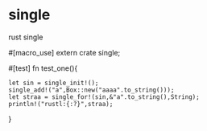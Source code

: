 # single
rust single 



#[macro_use]
extern crate single;

#[test]
fn test_one(){

    let sin = single_init!();
    single_add!("a",Box::new("aaaa".to_string()));
    let straa = single_for!(sin,&"a".to_string(),String);
    println!("rustl:{:?}",straa);

}